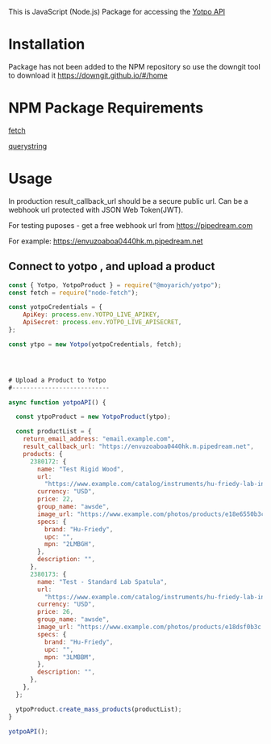 This is JavaScript (Node.js) Package for accessing the [Yotpo API](https://apidocs.yotpo.com/reference)


# Installation
Package has not been added to the NPM repository so use the downgit tool to download it
https://downgit.github.io/#/home



# NPM Package Requirements
[fetch](https://www.npmjs.com/package/node-fetch)

[querystring](https://www.npmjs.com/package/query-string/)

# Usage

In production result_callback_url should be a secure public url. Can be a webhook url protected with JSON Web Token(JWT).

For testing puposes - get a free webhook url from https://pipedream.com

For example: https://envuzoaboa0440hk.m.pipedream.net



## Connect to yotpo , and upload a product
```javascript
const { Yotpo, YotpoProduct } = require("@moyarich/yotpo");
const fetch = require("node-fetch");

const yotpoCredentials = {
    ApiKey: process.env.YOTPO_LIVE_APIKEY,
    ApiSecret: process.env.YOTPO_LIVE_APISECRET,
};

const ytpo = new Yotpo(yotpoCredentials, fetch);




# Upload a Product to Yotpo
#---------------------------

async function yotpoAPI() {

  const ytpoProduct = new YotpoProduct(ytpo);

  const productList = {
    return_email_address: "email.example.com",
    result_callback_url: "https://envuzoaboa0440hk.m.pipedream.net",
    products: {
      2380172: {
        name: "Test Rigid Wood",
        url:
          "https://www.example.com/catalog/instruments/hu-friedy-lab-instruments/rigid-wood",
        currency: "USD",
        price: 22,
        group_name: "awsde",
        image_url: "https://www.example.com/photos/products/e18e6550b3c.jpg",
        specs: {
          brand: "Hu-Friedy",
          upc: "",
          mpn: "2LMBGH",
        },
        description: "",
      },
      2380173: {
        name: "Test - Standard Lab Spatula",
        url:
          "https://www.example.com/catalog/instruments/hu-friedy-lab-instruments/spatula",
        currency: "USD",
        price: 26,
        group_name: "awsde",
        image_url: "https://www.example.com/photos/products/e18dsf0b3c.jpg",
        specs: {
          brand: "Hu-Friedy",
          upc: "",
          mpn: "3LMBBM",
        },
        description: "",
      },
    },
  };

  ytpoProduct.create_mass_products(productList);
}

yotpoAPI();



```

